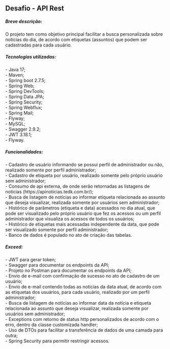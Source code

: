 <h2>Desafio - API Rest</h2>

<h5>Breve descrição:</h5>
O projeto tem como objetivo principal facilitar a busca personalizada sobre notícias do dia, de acordo com etiquetas (assuntos) que podem ser cadastradas para cada usuário. <br>

<h5>Tecnologias utilizadas:</h5>
- Java 17; <br>
- Maven; <br>
- Spring boot 2.7.5; <br>
- Spring Web; <br>
- Spring DevTools; <br>
- Spring Data JPA; <br>
- Spring Security; <br>
- Spring Webflux; <br>
- Spring Mail; <br>
- Flyway; <br>
- MySQL; <br>
- Swagger 2.9.2; <br>
- JWT 3.18.1; <br>
- Flyway. <br>

<h5>Funcionalidades:</h5>
- Cadastro de usuário informando se possui perfil de administrador ou não, realizado somente por perfil administrador; <br>
- Cadastro de etiqueta por usuário, realizado somente pelo próprio usuário sem administrador; <br>
- Consumo de api externa, de onde serão retornadas as listagens de notícias (https://apinoticias.tedk.com.br/); <br>
- Busca de listagem de notícias ao informar etiqueta relacionada ao assunto que deseja visualizar, realizada somente por usuários sem administrador; <br>
- Histórico de parâmetros (etiqueta e data) acessados no dia atual, que pode ser visualizado pelo próprio usuário que fez os acessos ou um perfil administrador que visualiza os acessos de todos os usuários; <br>
- Histórico de etiquetas mais acessadas independente da data, que pode ser visualizado somente por perfil administrador; <br>
- Banco de dados é populado no ato de criação das tabelas. <br>

<h5>Exceed:</h5>
- JWT para gerar token; <br>
- Swagger para documentar os endpoints da API; <br>
- Projeto no Postman para documentar os endpoints da API; <br>
- Envio de e-mail com confirmação de sucesso no ato de cadastro de um usuário; <br>
- Envio de e-mail contendo todas as notícias da data atual, de acordo com as etiquetas dos usuários, para cada usuário, realizado por um perfil administrador; <br>
- Busca de listagem de notícias ao informar data da notícia e etiqueta relacionada ao assunto que deseja visualizar, realizada somente por usuários sem administrador; <br>
- Exceptions com retorno de status http personalizados de acordo com o erro, dentro da classe customizada handler; <br>
- Uso de DTOs para facilitar a transferência de dados de uma camada para outra; <br>
- Spring Security para permitir restringir acessos. <br>
